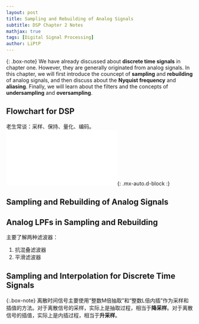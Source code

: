 ```yaml
---
layout: post
title: Sampling and Rebuilding of Analog Signals
subtitle: DSP Chapter 2 Notes
mathjax: true
tags: [Digital Signal Processing]
author: LiPtP
---
```


{: .box-note}
We have already discussed about **discrete time signals** in chapter one. However, they are generally originated from analog signals. In this chapter, we will first introduce the councept of **sampling** and **rebuilding** of analog signals, and then discuss about the **Nyquist frequency** and **aliasing**. Finally, we will learn about the filters and the concepts of **undersampling** and **oversampling**.

## Flowchart for DSP
老生常谈：采样、保持、量化、编码。
<br/>
    ![DSP flowchart](/assets/img/DSP/dsp_flow.pdf){: .mx-auto.d-block :}
    <br/>
## Sampling and Rebuilding of Analog Signals


## Analog LPFs in Sampling and Rebuilding
主要了解两种滤波器：
1. 抗混叠滤波器
2. 平滑滤波器

## Sampling and Interpolation for Discrete Time Signals 

{:.box-note}
离散时间信号主要使用“整数M倍抽取”和“整数L倍内插”作为采样和插值的方法。对于离散信号的采样，实际上是抽取过程，相当于**降采样**。对于离散信号的插值，实际上是内插过程，相当于**升采样**。

